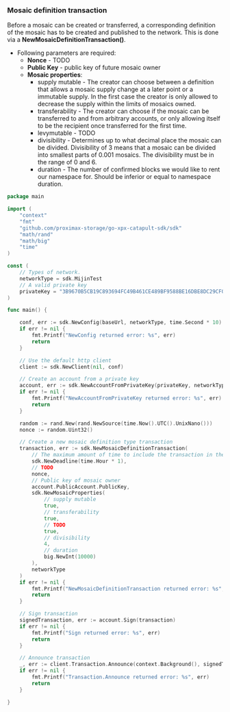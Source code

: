 
### Mosaic definition transaction

Before a mosaic can be created or transferred, a corresponding
definition of the mosaic has to be created and published to the network.
This is done via a **NewMosaicDefinitionTransaction()**.

- Following parameters are required:
  - **Nonce** - TODO
  - **Public Key** - public key of future mosaic owner
  - **Mosaic properties**:
      - supply mutable - The creator can choose between a definition
      that allows a mosaic supply change at a later point or a
      immutable supply. In the first case the creator is only allowed
      to decrease the supply within the limits of mosaics owned.
      - transferability - The creator can choose if the mosaic can be
      transferred to and from arbitrary accounts, or only allowing itself
      to be the recipient once transferred for the first time.
      - levymutable - TODO
      - divisibility - Determines up to what decimal place the mosaic can
      be divided. Divisibility of 3 means that a mosaic can be divided
      into smallest parts of 0.001 mosaics. The divisibility must be in
      the range of 0 and 6.
      - duration - The number of confirmed blocks we would like to rent
      our namespace for. Should be inferior or equal to namespace duration.

```go
package main

import (
    "context"
    "fmt"
    "github.com/proximax-storage/go-xpx-catapult-sdk/sdk"
    "math/rand"
    "math/big"
    "time"
)

const (
    // Types of network.
    networkType = sdk.MijinTest
    // A valid private key
    privateKey = "3B9670B5CB19C893694FC49B461CE489BF9588BE16DBE8DC29CF06338133DEE6"
)

func main() {

    conf, err := sdk.NewConfig(baseUrl, networkType, time.Second * 10)
    if err != nil {
        fmt.Printf("NewConfig returned error: %s", err)
        return
    }

    // Use the default http client
    client := sdk.NewClient(nil, conf)

    // Create an account from a private key
    account, err := sdk.NewAccountFromPrivateKey(privateKey, networkType)
    if err != nil {
        fmt.Printf("NewAccountFromPrivateKey returned error: %s", err)
        return
    }

    random := rand.New(rand.NewSource(time.Now().UTC().UnixNano()))
    nonce := random.Uint32()

    // Create a new mosaic definition type transaction
    transaction, err := sdk.NewMosaicDefinitionTransaction(
        // The maximum amount of time to include the transaction in the blockchain.
        sdk.NewDeadline(time.Hour * 1),
        // TODO
        nonce,
        // Public key of mosaic owner
        account.PublicAccount.PublicKey,
        sdk.NewMosaicProperties(
            // supply mutable
            true,
            // transferability
            true,
            // TODO
            true,
            // divisibility
            4,
            // duration
            big.NewInt(10000)
        ),
        networkType
    )
    if err != nil {
        fmt.Printf("NewMosaicDefinitionTransaction returned error: %s", err)
        return
    }

    // Sign transaction
    signedTransaction, err := account.Sign(transaction)
    if err != nil {
        fmt.Printf("Sign returned error: %s", err)
        return
    }

    // Announce transaction
    _, err := client.Transaction.Announce(context.Background(), signedTransaction)
    if err != nil {
        fmt.Printf("Transaction.Announce returned error: %s", err)
        return
    }

}
```
